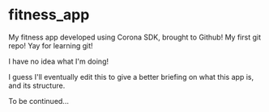 # fitness_app
My fitness app developed using Corona SDK, brought to Github! My first git repo! Yay for learning git!

I have no idea what I'm doing!

I guess I'll eventually edit this to give a better briefing on what this app is, and its structure.

To be continued...
